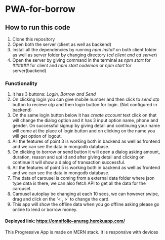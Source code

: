 # PWA-for-borrow

## How to run this code
1. Clone this repository
2. Open both the server (client as well as backend)
3. Install all the dependencies by running *npm install* on both client folder as well as server folder by changing directory (*cd client and cd server*)
4. Open the server by giving command in the terminal as *npm start* for ###### for client and *npm start nodemon* or *npm start* for server(backend)

### Functionality
1. It has 3 buttons: *Login, Borrow and Send*
2. On clicking login you can give mobile number and then click to *send otp* button to recieve otp and then login button for login. (Not configured in backend)
3. On the same login button below it has *create account* text click on that will change the dialog option and it has 3 input option name, phone and gender. On successful signup by giving detail and continuing your name will come at the place of login button and on clicking on the name you will get option of logout.
4. All the features of point 3 is working both in backend as well as frontend and we can see the data in mongodb database.
5. On clicking to borrow or send button it will open a dialog asking amount, duration, reason and upi id and after giving detail and clicking on continue it will show a dialog of transaction successful. 
6. All the features of point 5 is working both in backend as well as frontend and we can see the data in mongodb database.
7. The data of carousel is coming from a external data folder where json type data is there, we can also fetch API to get all the data for the carousel.
8. Carousel autoplay be changing at each 10 secs, we can however swipe, drag and click on the '< , >' to change the card.
9. This app will show the offline data when you go offline asking please go online to lend or borrow money.

#### Deployed link: https://omnifolio-anurag.herokuapp.com/

This Progressive App is made on MERN stack.
It is responsive with devices

